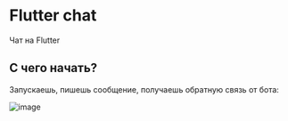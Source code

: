# Flutter chat

Чат на Flutter

## С чего начать?

Запускаешь, пишешь сообщение, получаешь обратную связь от бота:

![image](https://user-images.githubusercontent.com/54038411/174854143-2063b0bd-da4a-415c-8cb4-3edf674f42d1.png)


